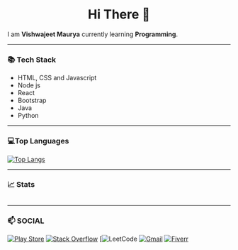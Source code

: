 <h1 align="center">Hi There 👋</h1>

I am **Vishwajeet Maurya** currently learning **Programming**.
___

### 📚 Tech Stack

- HTML, CSS and Javascript
- Node js
- React
- Bootstrap
- Java
- Python


___

### 💻Top Languages
[![Top Langs]()]()
___

### 📈 Stats
![]()
___

### 📫 SOCIAL
[![Play Store](https://img.shields.io/badge/Google_Play-414141?style=for-the-badge&logo=google-play&logoColor=white)]()
[![Stack Overflow](https://img.shields.io/badge/-Stackoverflow-FE7A16?style=for-the-badge&logo=stack-overflow&logoColor=white)]()
[![LeetCode]()
[![Gmail](https://img.shields.io/badge/Gmail-D14836?style=for-the-badge&logo=gmail&logoColor=white)](https://mail.google.com/mail/?view=cm&to=)
[![Fiverr](https://img.shields.io/badge/fiverr-1DBF73?style=for-the-badge&logo=fiverr&logoColor=white)]()
